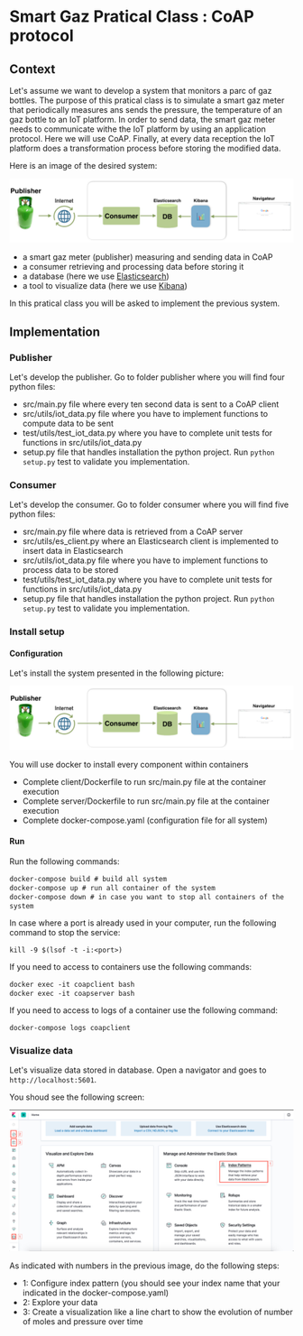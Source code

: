 # Smart Gaz Pratical Class : CoAP protocol

## Context

Let's assume we want to develop a system that monitors a parc of gaz bottles. 
The purpose of this pratical class is to simulate a smart gaz meter that periodically measures ans sends the pressure, the temperature of an gaz bottle to an IoT platform.
In order to send data, the smart gaz meter needs to communicate withe the IoT platform by using an application protocol. Here we will use CoAP.
Finally, at every data reception the IoT platform does a transformation process before storing the modified data. 

Here is an image of the desired system:

![System to develop](docs/coap-system.png)

- a smart gaz meter (publisher) measuring and sending data in CoAP
- a consumer retrieving and processing data before storing it
- a database (here we use [Elasticsearch](https://www.elastic.co/fr/products/elasticsearch))
- a tool to visualize data (here we use [Kibana](https://www.elastic.co/fr/products/kibana))

In this pratical class you will be asked to implement the previous system.

## Implementation

### Publisher

Let's develop the publisher. Go to folder publisher where you will find four python files:
- src/main.py file where every ten second data is sent to a CoAP client
- src/utils/iot_data.py file where you have to implement functions to compute data to be sent
- test/utils/test_iot_data.py where you have to complete unit tests for functions in src/utils/iot_data.py 
- setup.py file that handles installation the python project. Run `python setup.py` test to validate you implementation.

### Consumer

Let's develop the consumer. Go to folder consumer where you will find five python files:
- src/main.py file where data is retrieved from a CoAP server
- src/utils/es_client.py where an Elasticsearch client is implemented to insert data in Elasticsearch
- src/utils/iot_data.py file where you have to implement functions to process data to be stored
- test/utils/test_iot_data.py where you have to complete unit tests for functions in src/utils/iot_data.py 
- setup.py file that handles installation the python project. Run `python setup.py` test to validate you implementation.

### Install setup

#### Configuration

Let's install the system presented in the following picture:

![System to develop](docs/coap-system.png)

You will use docker to install every component within containers

- Complete client/Dockerfile to run src/main.py file at the container execution
- Complete server/Dockerfile to run src/main.py file at the container execution
- Complete docker-compose.yaml (configuration file for all system)

#### Run

Run the following commands:

    docker-compose build # build all system
    docker-compose up # run all container of the system
    docker-compose down # in case you want to stop all containers of the system 

In case where a port is already used in your computer, run the following command to stop the service:

    kill -9 $(lsof -t -i:<port>)

If you need to access to containers use the following commands:

    docker exec -it coapclient bash
    docker exec -it coapserver bash

If you need to access to logs of a container use the following command:
    
    docker-compose logs coapclient

### Visualize data

Let's visualize data stored in database. Open a navigator and goes to `http://localhost:5601`.

You shoud see the following screen:

![Kibana](docs/kibana.png)

As indicated with numbers in the previous image, do the following steps:

- 1: Configure index pattern (you should see your index name that your indicated in the docker-compose.yaml)
- 2: Explore your data
- 3: Create a visualization like a line chart to show the evolution of number of moles and pressure over time
